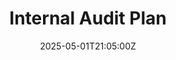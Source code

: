 ---
title: Internal Audit Plan
linkTitle: Internal Audit Plan
date: '2025-05-01T21:05:00Z'
weight: 1
description: No content
draft: false
ref: internal-audit-plan
---